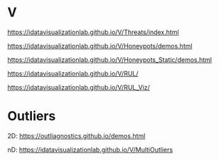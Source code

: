 # V
https://idatavisualizationlab.github.io/V/Threats/index.html

https://idatavisualizationlab.github.io/V/Honeypots/demos.html

https://idatavisualizationlab.github.io/V/Honeypots_Static/demos.html


https://idatavisualizationlab.github.io/V/RUL/

https://idatavisualizationlab.github.io/V/RUL_Viz/


# Outliers

2D: https://outliagnostics.github.io/demos.html

nD: https://idatavisualizationlab.github.io/V/MultiOutliers
